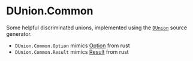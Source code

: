 # DUnion.Common

Some helpful discriminated unions, implemented using the [`DUnion`](https://www.nuget.org/packages/DUnion) source generator.

- `DUnion.Common.Option` mimics [Option](https://doc.rust-lang.org/std/option/) from rust
- `DUnion.Common.Result` mimics [Result](https://doc.rust-lang.org/std/result/) from rust